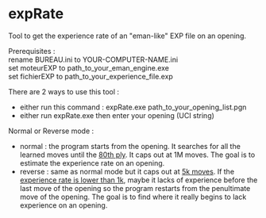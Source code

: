 # expRate
Tool to get the experience rate of an "eman-like" EXP file on an opening.<p>

Prerequisites :<br>
rename BUREAU.ini to YOUR-COMPUTER-NAME.ini<br>
set moteurEXP to path_to_your_eman_engine.exe<br>
set fichierEXP to path_to_your_experience_file.exp<p>

There are 2 ways to use this tool :<br>
- either run this command : expRate.exe path_to_your_opening_list.pgn<br>
- either run expRate.exe then enter your opening (UCI string)<p>

Normal or Reverse mode :<br>
- normal : the program starts from the opening. It searches for all the learned moves until the [80th ply](https://github.com/chris13300/expRate/blob/main/expRate/modMain.vb#L160). It caps out at 1M moves. The goal is to estimate the experience rate on an opening.
- reverse : same as normal mode but it caps out at [5k moves](https://github.com/chris13300/expRate/blob/main/expRate/modMain.vb#L243). If the [experience rate is lower than 1k](https://github.com/chris13300/expRate/blob/main/expRate/modMain.vb#L256), maybe it lacks of experience before the last move of the opening so the program restarts from the penultimate move of the opening. The goal is to find where it really begins to lack experience on an opening.
